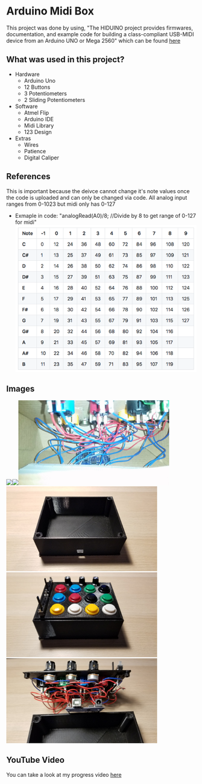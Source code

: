 # Arduino Midi Box
This project was done by using, "The HIDUINO project provides firmwares, documentation, and example code for building a class-compliant USB-MIDI device from an Arduino UNO or Mega 2560" which can be found [here](https://github.com/ddiakopoulos/hiduino)

## What was used in this project?
- Hardware
  - Arduino Uno
  - 12 Buttons 
  - 3 Potentiometers
  - 2 Sliding Potentiometers
- Software
  - Atmel Flip
  - Arduino IDE
  - Midi Library
  - 123 Design
- Extras
  - Wires
  - Patience
  - Digital Caliper

## References
This is important because the deivce cannot change it's note values once the code is uploaded and can only be changed via code. All analog input ranges from 0-1023 but midi only has 0-127
  - Exmaple in code: "analogRead(A0)/8; //Divide by 8 to get range of 0-127 for midi"
![](https://github.com/ImaginaryResources/Arduino-Midi-Box/blob/master/images/MidiNoteNumberChart.png)

## Images
<img src="https://github.com/ImaginaryResources/Arduino-Midi-Box/blob/master/images/Prototype1.jpg" width="400"><img src="https://github.com/ImaginaryResources/Arduino-Midi-Box/blob/master/images/Prototype2.jpg" width="400"><img src="https://github.com/ImaginaryResources/Arduino-Midi-Box/blob/master/images/Prototype3.jpg" width="400"><img src="https://github.com/ImaginaryResources/Arduino-Midi-Box/blob/master/images/Final3.jpg" width="400"><img src="https://github.com/ImaginaryResources/Arduino-Midi-Box/blob/master/images/Final.jpg" width="400"><img src="https://github.com/ImaginaryResources/Arduino-Midi-Box/blob/master/images/Final2.jpg" width="400">

## YouTube Video
You can take a look at my progress video [here](https://youtu.be/d30t4D4371Q)

